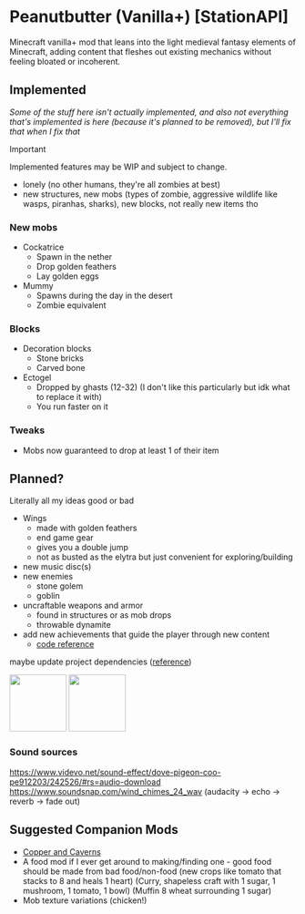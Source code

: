 # Peanutbutter (Vanilla+) [StationAPI]

Minecraft vanilla+ mod that leans into the light medieval fantasy elements of Minecraft, adding content that fleshes out existing mechanics without feeling bloated or incoherent.

## Implemented

*Some of the stuff here isn't actually implemented, and also not everything that's implemented is here (because it's planned to be removed), but I'll fix that when I fix that*

> [!IMPORTANT]  
> Implemented features may be WIP and subject to change.

- lonely (no other humans, they're all zombies at best)
- new structures, new mobs (types of zombie, aggressive wildlife like wasps, piranhas, sharks), new blocks, not really new items tho

### New mobs

- Cockatrice
  - Spawn in the nether
  - Drop golden feathers
  - Lay golden eggs
- Mummy
  - Spawns during the day in the desert
  - Zombie equivalent

### Blocks

- Decoration blocks
  - Stone bricks
  - Carved bone
- Ectogel
  - Dropped by ghasts (12-32) (I don't like this particularly but idk what to replace it with)
  - You run faster on it
 
### Tweaks

- Mobs now guaranteed to drop at least 1 of their item

## Planned?

Literally all my ideas good or bad

- Wings
  - made with golden feathers
  - end game gear
  - gives you a double jump
  - not as busted as the elytra but just convenient for exploring/building
- new music disc(s)
- new enemies
  - stone golem
  - goblin
- uncraftable weapons and armor
  - found in structures or as mob drops
  - throwable dynamite
- add new achievements that guide the player through new content
  - [code reference](https://github.com/telvarost/WhatAreYouScoring-StationAPI/blob/main/src%2Fmain%2Fjava%2Fcom%2Fgithub%2Ftelvarost%2Fwhatareyouscoring%2Fevents%2Finit%2FAchievementListener.java)

maybe update project dependencies ([reference](https://github.com/telvarost/AmbientOverride-StationAPI/commit/8e2b9abc1d68de11ebf130302313078292ce8a1d)) 

<img height="100" src="https://static.wikia.nocookie.net/stardew-valley-minecraft-datapack/images/9/96/Music_disc_concernedapewinternocturneofice.png">
<img height="100" src="https://static.wikia.nocookie.net/shivaxis-rlcraft/images/c/cc/Iron_Hammer_%28Better_Survival%29.png">

### Sound sources
https://www.videvo.net/sound-effect/dove-pigeon-coo-pe912203/242526/#rs=audio-download
https://www.soundsnap.com/wind_chimes_24_wav (audacity -> echo -> reverb -> fade out)

## Suggested Companion Mods
- [Copper and Caverns](https://modrinth.com/mod/copper-and-caverns)
- A food mod if I ever get around to making/finding one - good food should be made from bad food/non-food (new crops like tomato that stacks to 8 and heals 1 heart) (Curry, shapeless craft with 1 sugar, 1 mushroom, 1 tomato, 1 bowl) (Muffin 8 wheat surrounding 1 sugar)
- Mob texture variations (chicken!)
